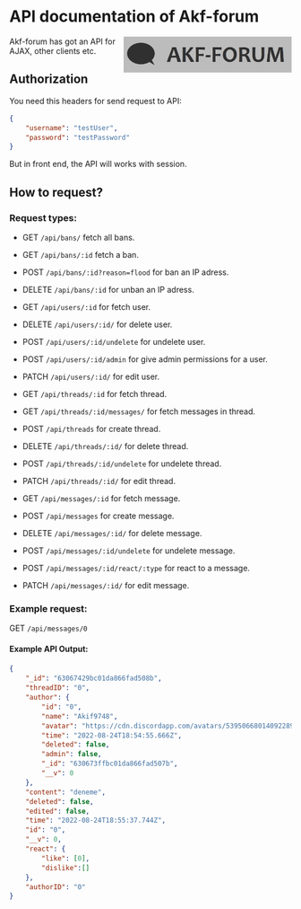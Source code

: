 # API documentation of Akf-forum
<img src="https://raw.githubusercontent.com/Akif9748/akf-forum/main/public/images/logo.jpg" align="right" width="300px" />

Akf-forum has got an API for AJAX, other clients etc. 

## Authorization
You need this headers for send request to API:
```json
{
    "username": "testUser", 
    "password": "testPassword"
}
```
But in front end, the API will works with session.

## How to request?

### Request types:
- GET `/api/bans/` fetch all bans.
- GET `/api/bans/:id` fetch a ban.
- POST `/api/bans/:id?reason=flood` for ban an IP adress.
- DELETE `/api/bans/:id` for unban an IP adress.

- GET `/api/users/:id` for fetch user.
- DELETE `/api/users/:id/` for delete user.
- POST `/api/users/:id/undelete` for undelete user.
- POST `/api/users/:id/admin` for give admin permissions for a user.
- PATCH `/api/users/:id/` for edit user.

- GET `/api/threads/:id` for fetch thread.
- GET `/api/threads/:id/messages/` for fetch messages in thread.
- POST `/api/threads` for create thread.
- DELETE `/api/threads/:id/` for delete thread.
- POST `/api/threads/:id/undelete` for undelete thread.
- PATCH `/api/threads/:id/` for edit thread.

- GET `/api/messages/:id` for fetch message.
- POST `/api/messages` for create message.
- DELETE `/api/messages/:id/` for delete message.
- POST `/api/messages/:id/undelete` for undelete message.
- POST `/api/messages/:id/react/:type` for react to a message.
- PATCH `/api/messages/:id/` for edit message.

### Example request:
GET ```/api/messages/0```

#### Example API Output:
```json
{
    "_id": "63067429bc01da866fad508b",
    "threadID": "0",
    "author": {
        "id": "0",
        "name": "Akif9748",
        "avatar": "https://cdn.discordapp.com/avatars/539506680140922890/abd74d10aac094fc8a5ad5c86f29fdb9.png?size=1024",
        "time": "2022-08-24T18:54:55.666Z",
        "deleted": false,
        "admin": false,
        "_id": "630673ffbc01da866fad507b",
        "__v": 0
    },
    "content": "deneme",
    "deleted": false,
    "edited": false,
    "time": "2022-08-24T18:55:37.744Z",
    "id": "0",
    "__v": 0,
    "react": {
        "like": [0],
        "dislike":[]
    },
    "authorID": "0"
}
```